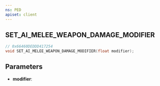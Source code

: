 ```yaml
---
ns: PED
apiset: client
---
```

## SET_AI_MELEE_WEAPON_DAMAGE_MODIFIER

```c
// 0x66460DEDDD417254
void SET_AI_MELEE_WEAPON_DAMAGE_MODIFIER(float modifier);
```


## Parameters
* **modifier**:




